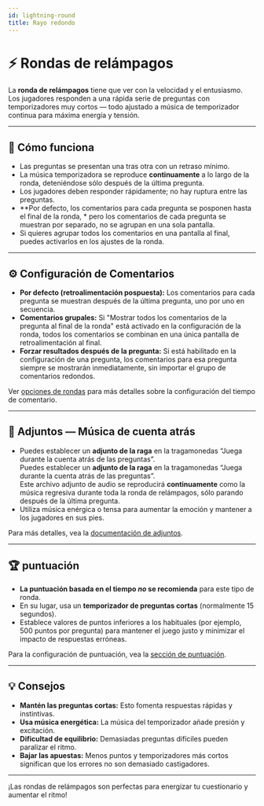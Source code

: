 ```yaml
---
id: lightning-round
title: Rayo redondo
---
```


# ⚡ Rondas de relámpagos

La **ronda de relámpagos** tiene que ver con la velocidad y el entusiasmo. Los jugadores responden a una rápida serie de preguntas con temporizadores muy cortos — todo ajustado a música de temporizador continua para máxima energía y tensión.

---

## 📝 Cómo funciona

- Las preguntas se presentan una tras otra con un retraso mínimo.
- La música temporizadora se reproduce **continuamente** a lo largo de la ronda, deteniéndose sólo después de la última pregunta.
- Los jugadores deben responder rápidamente; no hay ruptura entre las preguntas.
- \*\*Por defecto, los comentarios para cada pregunta se posponen hasta el final de la ronda, \* pero los comentarios de cada pregunta se muestran por separado, no se agrupan en una sola pantalla.
- Si quieres agrupar todos los comentarios en una pantalla al final, puedes activarlos en los ajustes de la ronda.

---

## ⚙️ Configuración de Comentarios

- **Por defecto (retroalimentación pospuesta):** Los comentarios para cada pregunta se muestran después de la última pregunta, uno por uno en secuencia.
- **Comentarios grupales:** Si "Mostrar todos los comentarios de la pregunta al final de la ronda" está activado en la configuración de la ronda, todos los comentarios se combinan en una única pantalla de retroalimentación al final.
- **Forzar resultados después de la pregunta:** Si está habilitado en la configuración de una pregunta, los comentarios para esa pregunta siempre se mostrarán inmediatamente, sin importar el grupo de comentarios redondos.

Ver [opciones de rondas](../editor/008-round-options.md) para más detalles sobre la configuración del tiempo de comentario.

---

## 🎵 Adjuntos — Música de cuenta atrás

- Puedes establecer un **adjunto de la raga** en la tragamonedas “Juega durante la cuenta atrás de las preguntas”.\
  Puedes establecer un **adjunto de la raga** en la tragamonedas “Juega durante la cuenta atrás de las preguntas”.\
  Este archivo adjunto de audio se reproducirá **continuamente** como la música regresiva durante toda la ronda de relámpagos, sólo parando después de la última pregunta.
- Utiliza música enérgica o tensa para aumentar la emoción y mantener a los jugadores en sus pies.

Para más detalles, vea la [documentación de adjuntos](../editor/006-attachments.md).

---

## 🏆 puntuación

- **La puntuación basada en el tiempo _no_ se recomienda** para este tipo de ronda.
- En su lugar, usa un **temporizador de preguntas cortas** (normalmente 15 segundos).
- Establece valores de puntos inferiores a los habituales (por ejemplo, 500 puntos por pregunta) para mantener el juego justo y minimizar el impacto de respuestas erróneas.

Para la configuración de puntuación, vea la [sección de puntuación](../editor/008-round-options.md#scoring).

---

## 💡 Consejos

- **Mantén las preguntas cortas:** Esto fomenta respuestas rápidas y instintivas.
- **Usa música energética:** La música del temporizador añade presión y excitación.
- **Dificultad de equilibrio:** Demasiadas preguntas difíciles pueden paralizar el ritmo.
- **Bajar las apuestas:** Menos puntos y temporizadores más cortos significan que los errores no son demasiado castigadores.

---

¡Las rondas de relámpagos son perfectas para energizar tu cuestionario y aumentar el ritmo!
